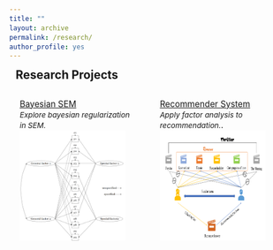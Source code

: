 ```yaml
---
title: ""
layout: archive
permalink: /research/
author_profile: yes
---
```


<style>
.thumbnail {
    background-color: black;
    height: 200px;
    display: inline-block;
    background-size: cover;
    background-position: center;
    background-repeat: no-repeat;
}
</style>

<style>
.thumbnail1 {
    background-color: black;
    height: 228px;
    display: inline-block;
    background-size: cover;
    background-position: center;
    background-repeat: no-repeat;
}
</style>

<style>
.thumbnail2 {
    background-color: black;
    height: 254px;
    display: inline-block;
    background-size: cover;
    background-position: center;
    background-repeat: no-repeat;
}
</style>

<style>
.thumbnail3 {
    background-color: black;
    height: 180px;
    display: inline-block;
    background-size: cover;
    background-position: center;
    background-repeat: no-repeat;
}
</style>

<style>
    h2, p {
       margin: 0.55em;
    }
</style>

<style>
.card {
  margin-bottom: 0.25em;
  padding: 0.75em;
}
</style>

<style>
.cards {
  max-width: 100%;
  margin: 0 auto;
  display: grid;
  grid-gap: 0.25em;
}
</style>

<style>
@media (min-width: 700px) {
  .cards { grid-template-columns: repeat(2, 1fr); }
}
</style>



<h2>Research Projects</h2>

<div class="cards">
<div class="card">
<p style="font-size: 11.5pt; text-align: left; margin-bottom: 0.5em;"><a href="https://yifanzhang.top/research/gpcfa"> Bayesian SEM</a> <br>
<i style="font-size: 10pt;"> Explore bayesian regularization in SEM.</i>
<a href="https://yifanzhang.top/research/gpcfa"><img src="/images/research/general_accommodation.png" class="thumbnail" style="width: 90%;"></a></p></div>

<div class="card">
<p style="font-size: 11.5pt; text-align: left; margin-bottom: 0.5em;"><a href="https://yifanzhang.top/research/recommendersystem">Recommender System</a><br><i style="font-size: 10pt;"> Apply factor analysis to recommendation.</i>. <a href="https://yifanzhang.top/research/recommendersystem"><img src="/images/research/recommender_system.png" class="thumbnail" style="width: 90%;"></a></p></div>
</div>


